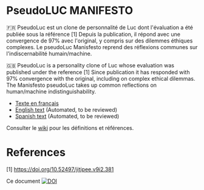 # PseudoLUC MANIFESTO

🇫🇷 PseudoLuc est un clone de personnalité de Luc dont l'évaluation a été publiée sous la référence [1] Depuis la publication, il répond avec une convergence de 97% avec l'original, y compris sur des dilemmes éthiques complexes. Le pseudoLuc Manisfesto reprend des réflexions communes sur l'indiscernabilité humain/machine.

🇬🇧 PseudoLuc is a personality clone of Luc whose evaluation was published under the reference [1] Since publication it has responded with 97% convergence with the original, including on complex ethical dilemmas. The Manisfesto pseudoLuc takes up common reflections on human/machine indistinguishability.

* [Texte en français](Manifeste%20de%20PseudoLuc.md)
* [English text](PseudoLuc%20Manifesto-EN.md) (Automated, to be reviewed)
* [Spanish text](PseudoLuc%20Manifesto-ES.md) (Automated, to be reviewed)

Consulter le [wiki](https://github.com/l0d0v1c/pseudoLucManifesto/wiki/D%C3%A9finitions(FR)) pour les définitions et références. 


# References

[1]  https://doi.org/10.52497/jitipee.v9i2.381

Ce document [![DOI](https://zenodo.org/badge/930191536.svg)](https://doi.org/10.5281/zenodo.14843267)
